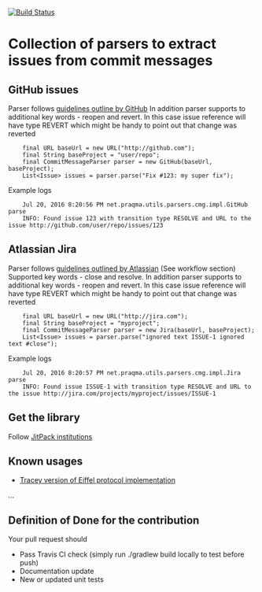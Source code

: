 [![Build Status](https://api.travis-ci.org/Praqma/commit-message-parser.svg?branch=master)](https://travis-ci.org/Praqma/commit-message-parser)

# Collection of parsers to extract issues from commit messages

## GitHub issues

Parser follows [guidelines outline by GitHub](https://help.github.com/articles/closing-issues-via-commit-messages/)
In addition parser supports to additional key words - reopen and revert. In this case issue reference will have type REVERT
which might be handy to point out that change was reverted

```
    final URL baseUrl = new URL("http://github.com");
    final String baseProject = "user/repo";
    final CommitMessageParser parser = new GitHub(baseUrl, baseProject);
    List<Issue> issues = parser.parse("Fix #123: my super fix");
```
Example logs

```
    Jul 20, 2016 8:20:56 PM net.praqma.utils.parsers.cmg.impl.GitHub parse
    INFO: Found issue 123 with transition type RESOLVE and URL to the issue http://github.com/user/repo/issues/123
```

## Atlassian Jira

Parser follows [guidelines outlined by Atlassian](https://confluence.atlassian.com/fisheye/using-smart-commits-298976812.html) (See workflow section)
Supported key words - close and resolve.
In addition parser supports to additional key words - reopen and revert. In this case issue reference will have type REVERT
which might be handy to point out that change was reverted

```
    final URL baseUrl = new URL("http://jira.com");
    final String baseProject = "myproject";
    final CommitMessageParser parser = new Jira(baseUrl, baseProject);
    List<Issue> issues = parser.parse("ignored text ISSUE-1 ignored text #close");
```

Example logs

```
    Jul 20, 2016 8:20:57 PM net.praqma.utils.parsers.cmg.impl.Jira parse
    INFO: Found issue ISSUE-1 with transition type RESOLVE and URL to the issue http://jira.com/projects/myproject/issues/ISSUE-1
```

## Get the library

Follow [JitPack institutions](https://jitpack.io/#Praqma/commit-message-parser)

## Known usages

* [Tracey version of Eiffel protocol implementation](https://github.com/praqma/tracey-protocol-eiffel)

...

## Definition of Done for the contribution

Your pull request should

* Pass Travis CI check (simply run ./gradlew build locally to test before push)
* Documentation update
* New or updated unit tests

